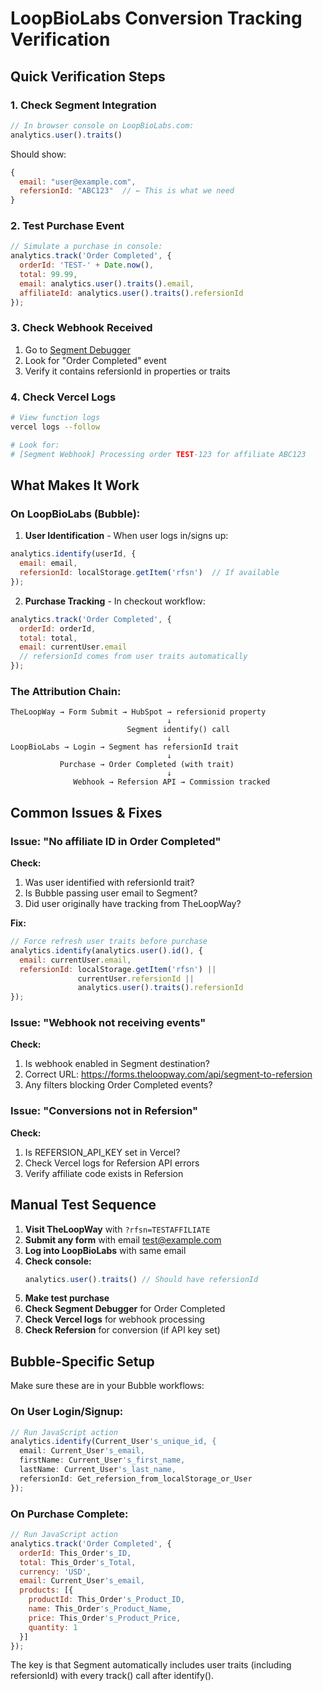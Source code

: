 # LoopBioLabs Conversion Tracking Verification

## Quick Verification Steps

### 1. Check Segment Integration
```javascript
// In browser console on LoopBioLabs.com:
analytics.user().traits()
```
Should show:
```javascript
{
  email: "user@example.com",
  refersionId: "ABC123"  // ← This is what we need
}
```

### 2. Test Purchase Event
```javascript
// Simulate a purchase in console:
analytics.track('Order Completed', {
  orderId: 'TEST-' + Date.now(),
  total: 99.99,
  email: analytics.user().traits().email,
  affiliateId: analytics.user().traits().refersionId
});
```

### 3. Check Webhook Received
1. Go to [Segment Debugger](https://app.segment.com/debugger)
2. Look for "Order Completed" event
3. Verify it contains refersionId in properties or traits

### 4. Check Vercel Logs
```bash
# View function logs
vercel logs --follow

# Look for:
# [Segment Webhook] Processing order TEST-123 for affiliate ABC123
```

## What Makes It Work

### On LoopBioLabs (Bubble):

1. **User Identification** - When user logs in/signs up:
```javascript
analytics.identify(userId, {
  email: email,
  refersionId: localStorage.getItem('rfsn')  // If available
});
```

2. **Purchase Tracking** - In checkout workflow:
```javascript
analytics.track('Order Completed', {
  orderId: orderId,
  total: total,
  email: currentUser.email
  // refersionId comes from user traits automatically
});
```

### The Attribution Chain:

```
TheLoopWay → Form Submit → HubSpot → refersionid property
                                   ↓
                          Segment identify() call
                                   ↓
LoopBioLabs → Login → Segment has refersionId trait
                                   ↓
           Purchase → Order Completed (with trait)
                                   ↓
              Webhook → Refersion API → Commission tracked
```

## Common Issues & Fixes

### Issue: "No affiliate ID in Order Completed"
**Check:**
1. Was user identified with refersionId trait?
2. Is Bubble passing user email to Segment?
3. Did user originally have tracking from TheLoopWay?

**Fix:**
```javascript
// Force refresh user traits before purchase
analytics.identify(analytics.user().id(), {
  email: currentUser.email,
  refersionId: localStorage.getItem('rfsn') || 
               currentUser.refersionId ||
               analytics.user().traits().refersionId
});
```

### Issue: "Webhook not receiving events"
**Check:**
1. Is webhook enabled in Segment destination?
2. Correct URL: https://forms.theloopway.com/api/segment-to-refersion
3. Any filters blocking Order Completed events?

### Issue: "Conversions not in Refersion"
**Check:**
1. Is REFERSION_API_KEY set in Vercel?
2. Check Vercel logs for Refersion API errors
3. Verify affiliate code exists in Refersion

## Manual Test Sequence

1. **Visit TheLoopWay** with `?rfsn=TESTAFFILIATE`
2. **Submit any form** with email test@example.com
3. **Log into LoopBioLabs** with same email
4. **Check console:**
   ```javascript
   analytics.user().traits() // Should have refersionId
   ```
5. **Make test purchase**
6. **Check Segment Debugger** for Order Completed
7. **Check Vercel logs** for webhook processing
8. **Check Refersion** for conversion (if API key set)

## Bubble-Specific Setup

Make sure these are in your Bubble workflows:

### On User Login/Signup:
```javascript
// Run JavaScript action
analytics.identify(Current_User's_unique_id, {
  email: Current_User's_email,
  firstName: Current_User's_first_name,
  lastName: Current_User's_last_name,
  refersionId: Get_refersion_from_localStorage_or_User
});
```

### On Purchase Complete:
```javascript
// Run JavaScript action
analytics.track('Order Completed', {
  orderId: This_Order's_ID,
  total: This_Order's_Total,
  currency: 'USD',
  email: Current_User's_email,
  products: [{
    productId: This_Order's_Product_ID,
    name: This_Order's_Product_Name,
    price: This_Order's_Product_Price,
    quantity: 1
  }]
});
```

The key is that Segment automatically includes user traits (including refersionId) with every track() call after identify().